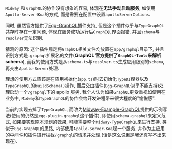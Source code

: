 `Midway` 和 `GraphQL`的协作没有想象的容易, 体现在**无法手动启动服务**, 如使用`Apollo-Server-Koa`的方式, 而是需要在配置中设置`apolloServerOptions`.

同时, 虽然官方提供了[Egg-GraphQL](https://github.com/eggjs/egg-graphql)插件支持, 但是这个插件似乎与`TypeGraphQL`共存时存在一定问题, 体现在服务成功运行后`GraphIQL`界面报错, 并且`schema`与`resolver`无法识别.

猜测的原因: 这个插件规定将`GraphQL`相关文件均放置在`app/graphql`目录下, 并且识别方式是`.graphql`扩展名的文件(**GraphQL 官方提供了`GraphQL-Tools`来解析 schema**), 而我的使用方式是从`schema.ts`与`resolver.ts`生成应用级别的`schema`, 再交由`Apollo-Server`处理.

理想的使用方式应该是在应用初始化(`app.ts`)时去初始化`TypeDI`容器以及`TypeGraphQL`的`buildSchema()`操作, 而后交由插件(`Egg-GraphQL`似乎不能支持)处理启动一个`/graphql`下的 apollo 服务. 我个人认为如果`GraphQL`更受重视如使用在业务中, `Midway`和`TypeGraphQL`的协作会给开发进程带来很大程度的"愉悦感".

当前的实现去掉了`TypeGraphQL`, 而改为[Midway-Example-GraphQL](https://github.com/midwayjs/midway-examples/tree/4a22e07c661a01aa05221fe56e11dce6c9bfc604/demo-plugin-egg-graphql)提供的示例写法(使用的仍然是`egg-plugin-graphql`这个插件), 即使用`schema.graphql`来定义范式, 如果要实现原本规划的效果, 可能需要整个`Midway-TypeGraphQL`来进行支持. 类似于`Egg-GraphQL`的思路, 内部使用`Apollo-Server-Koa`起一个服务, 并作为主应用的中间件和插件进行拦截`/graphql`的请求并处理.(话是这么说但是我还真写不出来现在).